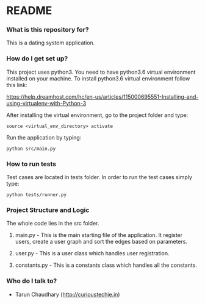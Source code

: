 # README #

### What is this repository for? ###

This is a dating system application.

### How do I get set up? ###

This project uses python3. You need to have 
python3.6 virtual environment installed on your machine.
To install python3.6 virtual environment follow this link:
 
https://help.dreamhost.com/hc/en-us/articles/115000695551-Installing-and-using-virtualenv-with-Python-3 

After installing the virtual environment, go to the project folder and type: 

    source <virtual_env_directory> activate
    
Run the application by typing:
    
    python src/main.py


### How to run tests
Test cases are located in tests folder.
In order to run the test cases simply type:

    python tests/runner.py

### Project Structure and Logic

The whole code lies in the src folder.
1. main.py - This is the main starting file of the application. It register users, create a user graph and sort the edges based on parameters.

2. user.py - This is a user class which handles user registration.

3. constants.py - This is a constants class which handles all the constants.

### Who do I talk to? ###

* Tarun Chaudhary (http://curioustechie.in)
